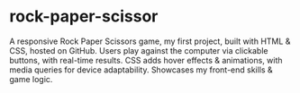 # rock-paper-scissor
A responsive Rock Paper Scissors game, my first project, built with HTML &amp; CSS, hosted on GitHub. Users play against the computer via clickable buttons, with real-time results. CSS adds hover effects &amp; animations, with media queries for device adaptability. Showcases my front-end skills &amp; game logic.
